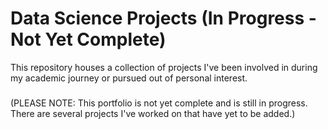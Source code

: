 # Data Science Projects (In Progress - Not Yet Complete)
This repository houses a collection of projects I've been involved in during my academic journey or pursued out of personal interest. 
###
(PLEASE NOTE: This portfolio is not yet complete and is still in progress. There are several projects I've worked on that have yet to be added.)
